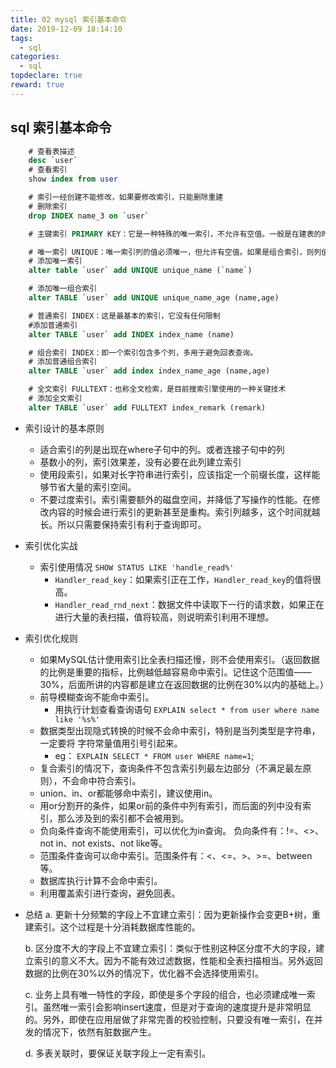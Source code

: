 ```yaml
---
title: 02 mysql 索引基本命令
date: 2019-12-09 18:14:10
tags:
  - sql
categories:
  - sql
topdeclare: true
reward: true
---
```


## sql 索引基本命令
```sql
    # 查看表描述
    desc `user`
    # 查看索引
    show index from user

    # 索引一经创建不能修改，如果要修改索引，只能删除重建
    # 删除索引
    drop INDEX name_3 on `user`

    # 主键索引 PRIMARY KEY：它是一种特殊的唯一索引，不允许有空值。一般是在建表的时候同时创建主键索引

    # 唯一索引 UNIQUE：唯一索引列的值必须唯一，但允许有空值。如果是组合索引，则列值的组合必须唯一
    # 添加唯一索引
    alter table `user` add UNIQUE unique_name (`name`)

    # 添加唯一组合索引
    alter TABLE `user` add UNIQUE unique_name_age (name,age)

    # 普通索引 INDEX：这是最基本的索引，它没有任何限制
    #添加普通索引
    alter TABLE `user` add INDEX index_name (name)

    # 组合索引 INDEX：即一个索引包含多个列，多用于避免回表查询。
    # 添加普通组合索引
    alter TABLE `user` add index index_name_age (name,age)

    # 全文索引 FULLTEXT：也称全文检索，是目前搜索引擎使用的一种关键技术
    # 添加全文索引
    alter TABLE `user` add FULLTEXT index_remark (remark)
```
<!--more-->
* 索引设计的基本原则
    * 适合索引的列是出现在where子句中的列。或者连接子句中的列
    * 基数小的列，索引效果差，没有必要在此列建立索引
    * 使用段索引，如果对长字符串进行索引，应该指定一个前缀长度，这样能够节省大量的索引空间。
    * 不要过度索引。索引需要额外的磁盘空间，并降低了写操作的性能。在修改内容的时候会进行索引的更新甚至是重构。索引列越多，这个时间就越长。所以只需要保持索引有利于查询即可。

* 索引优化实战
    * 索引使用情况 `SHOW STATUS LIKE 'handle_read%'`
        - `Handler_read_key`：如果索引正在工作，`Handler_read_key`的值将很高。
        - `Handler_read_rnd_next`：数据文件中读取下一行的请求数，如果正在进行大量的表扫描，值将较高，则说明索引利用不理想。
* 索引优化规则
    * 如果MySQL估计使用索引比全表扫描还慢，则不会使用索引。（返回数据的比例是重要的指标，比例越低越容易命中索引。记住这个范围值——30%，后面所讲的内容都是建立在返回数据的比例在30%以内的基础上。）
    * 前导模糊查询不能命中索引。
      - 用执行计划查看查询语句
        `EXPLAIN select * from user where name like '%s%'`
    * 数据类型出现隐式转换的时候不会命中索引，特别是当列类型是字符串，一定要将 字符常量值用引号引起来。
      - eg： `EXPLAIN SELECT * FROM user WHERE name=1`;
    * 复合索引的情况下，查询条件不包含索引列最左边部分（不满足最左原则），不会命中符合索引。
    * union、in、or都能够命中索引，建议使用in。
    * 用or分割开的条件，如果or前的条件中列有索引，而后面的列中没有索引，那么涉及到的索引都不会被用到。
    * 负向条件查询不能使用索引，可以优化为in查询。
    负向条件有：!=、<>、not in、not exists、not like等。
    * 范围条件查询可以命中索引。范围条件有：<、<=、>、>=、between等。
    * 数据库执行计算不会命中索引。
    * 利用覆盖索引进行查询，避免回表。

* 总结
    a. 更新十分频繁的字段上不宜建立索引：因为更新操作会变更B+树，重建索引。这个过程是十分消耗数据库性能的。

    b. 区分度不大的字段上不宜建立索引：类似于性别这种区分度不大的字段，建立索引的意义不大。因为不能有效过滤数据，性能和全表扫描相当。另外返回数据的比例在30%以外的情况下，优化器不会选择使用索引。

    c. 业务上具有唯一特性的字段，即使是多个字段的组合，也必须建成唯一索引。虽然唯一索引会影响insert速度，但是对于查询的速度提升是非常明显的。另外，即使在应用层做了非常完善的校验控制，只要没有唯一索引，在并发的情况下，依然有脏数据产生。

    d. 多表关联时，要保证关联字段上一定有索引。
